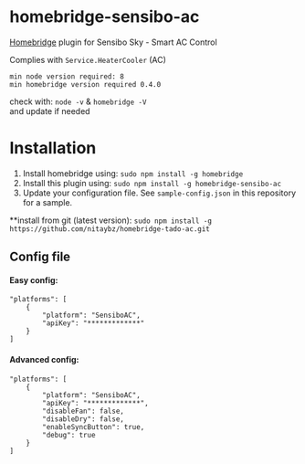 # homebridge-sensibo-ac
[Homebridge](https://github.com/nfarina/homebridge) plugin for Sensibo Sky - Smart AC Control

Complies with ```Service.HeaterCooler``` (AC)

`min node version required: 8`<br>
`min homebridge version required 0.4.0`

check with:
`node -v` & `homebridge -V`
<br>and update if needed

# Installation

1. Install homebridge using: `sudo npm install -g homebridge`
2. Install this plugin using: `sudo npm install -g homebridge-sensibo-ac`
3. Update your configuration file. See `sample-config.json` in this repository for a sample.

**install from git (latest version): `sudo npm install -g https://github.com/nitaybz/homebridge-tado-ac.git`


## Config file

#### Easy config:
```
"platforms": [
    {
        "platform": "SensiboAC",
        "apiKey": "*************"
    }
]
```

#### Advanced config:
```
"platforms": [
    {
        "platform": "SensiboAC",
        "apiKey": "*************",
        "disableFan": false,
        "disableDry": false,
        "enableSyncButton": true,
        "debug": true
    }
]
```
